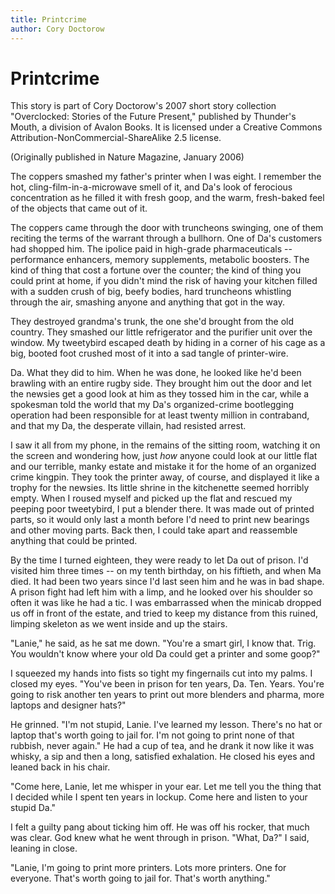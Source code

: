 ```yaml
---
title: Printcrime
author: Cory Doctorow
---
```


Printcrime
==========

This story is part of Cory Doctorow's 2007 short story collection "Overclocked: Stories of the Future Present," published by Thunder's Mouth, a division of Avalon Books. It is licensed under a Creative Commons Attribution-NonCommercial-ShareAlike 2.5 license.

(Originally published in Nature Magazine, January 2006)

The coppers smashed my father's printer when I was eight. I remember the hot, cling-film-in-a-microwave smell of it, and Da's look of ferocious concentration as  he filled it with fresh goop, and the warm, fresh-baked feel of the objects that came out of it.

The coppers came through the door with truncheons swinging, one of them reciting the terms of the warrant  through a bullhorn. One of Da's customers had  shopped him. The ipolice paid in high-grade pharmaceuticals -- performance enhancers, memory supplements, metabolic boosters. The kind of thing that cost a fortune over the counter; the kind of thing you could print at home, if you didn't mind the risk of having your kitchen filled with a sudden crush of big, beefy bodies, hard truncheons whistling through the air, smashing anyone and anything that got in the way.

They destroyed grandma's trunk, the one she'd brought from the old country. They smashed our little refrigerator and the purifier unit over the window. My tweetybird escaped death by hiding in a corner of his cage as a big, booted foot crushed most of it into a sad tangle of printer-wire.

Da. What they did to him. When he was done, he looked like he'd been brawling with an entire rugby side. They brought him out the door and let the newsies get a good look at him as they tossed him in the car, while a spokesman told the world that my Da's organized-crime bootlegging operation had been responsible for at least twenty million in contraband, and that my Da, the desperate villain, had resisted arrest.

I saw it all from my phone, in the remains of the sitting room, watching it  on the screen and wondering how, just *how* anyone could look at our little flat and our terrible, manky estate and mistake it for the home of an organized crime kingpin. They took the printer away, of course, and displayed it like a trophy for the newsies. Its little shrine in the kitchenette seemed horribly empty. When I roused myself and picked up the flat and rescued my peeping poor tweetybird, I put a blender there. It was made out of  printed parts, so it would only last a month before I'd need to print new bearings and other moving parts. Back then, I could take apart and reassemble anything that could be printed.

By the time I turned eighteen, they were ready to let Da out of prison. I'd visited him three times -- on my tenth birthday, on his fiftieth, and when Ma died. It had been two years since I'd last seen him and he was in bad shape. A prison fight had left him with a limp, and he looked over his shoulder so often it was like he had a tic. I was embarrassed when the minicab dropped us off in front of the estate, and tried to keep my distance from this ruined, limping skeleton as we went inside and up the stairs.

"Lanie," he said, as he sat me down. "You're a smart girl, I know that. Trig. You wouldn't know where your old Da could get a printer and some goop?"

I squeezed my hands into fists so tight my fingernails cut into my palms. I closed my eyes. "You've been in prison for ten years, Da. Ten. Years. You're going to risk another ten years to print out more blenders and pharma, more laptops and designer hats?"

He grinned. "I'm not stupid, Lanie. I've learned my lesson. There's no hat or laptop that's worth going to jail for. I'm not going to print none of that rubbish, never again." He had a cup of tea, and he drank it now like it was whisky, a sip and then a long, satisfied exhalation. He closed his eyes and leaned back in his chair.

"Come here, Lanie, let me whisper in your ear. Let me tell you the thing that I decided while I spent ten years in lockup. Come here and listen to your stupid Da."

I felt a guilty pang about ticking him off. He was off his rocker, that much was clear. God knew what he went through in prison. "What, Da?" I said, leaning in close.

"Lanie, I'm going to print more printers. Lots more printers. One for everyone. That's worth going to jail for. That's worth anything."
